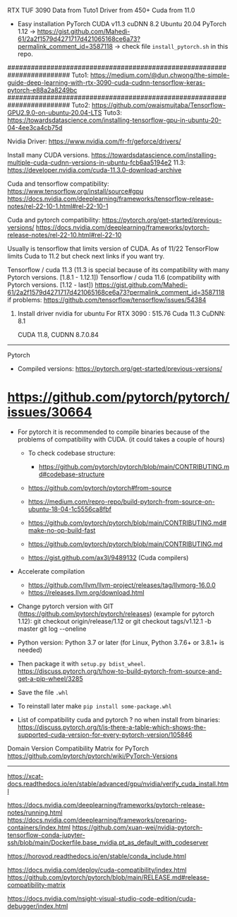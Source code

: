 RTX TUF 3090
    Data from Tuto1
    Driver from 450+
    Cuda from 11.0

* Easy installation PyTorch
    CUDA v11.3
    cuDNN 8.2
    Ubuntu 20.04
    PyTorch 1.12
    -> https://gist.github.com/Mahedi-61/2a2f1579d4271717d421065168ce6a73?permalink_comment_id=3587118
    -> check file `install_pytorch.sh` in this repo.

########################################################################
Tuto1: https://medium.com/@dun.chwong/the-simple-guide-deep-learning-with-rtx-3090-cuda-cudnn-tensorflow-keras-pytorch-e88a2a8249bc
########################################################################
Tuto2: https://github.com/owaismujtaba/Tensorflow-GPU2.9.0-on-ubuntu-20.04-LTS
Tuto3: https://towardsdatascience.com/installing-tensorflow-gpu-in-ubuntu-20-04-4ee3ca4cb75d

Nvidia Driver:
https://www.nvidia.com/fr-fr/geforce/drivers/ 

Install many CUDA versions.
https://towardsdatascience.com/installing-multiple-cuda-cudnn-versions-in-ubuntu-fcb6aa5194e2
11.3: https://developer.nvidia.com/cuda-11.3.0-download-archive

Cuda and tensorflow compatibility:
https://www.tensorflow.org/install/source#gpu
https://docs.nvidia.com/deeplearning/frameworks/tensorflow-release-notes/rel-22-10-1.html#rel-22-10-1


Cuda and pytorch compatibility:
https://pytorch.org/get-started/previous-versions/
https://docs.nvidia.com/deeplearning/frameworks/pytorch-release-notes/rel-22-10.html#rel-22-10

Usually is tensorflow that limits version of CUDA. As of 11/22 TensorFlow limits Cuda to 11.2 but check next links if you want try.

Tensorflow / cuda 11.3 (11.3 is special because of its compatibility with many Pytorch versions. [1.8.1 - 1.12.1])
Tensorflow / cuda 11.6 (compatibility with Pytorch versions. [1.12 - last])
https://gist.github.com/Mahedi-61/2a2f1579d4271717d421065168ce6a73?permalink_comment_id=3587118
if problems:
    https://github.com/tensorflow/tensorflow/issues/54384

1. Install driver nvidia for ubuntu
For RTX 3090 : 515.76
Cuda 11.3
CuDNN: 8.1

	CUDA 11.8, CUDNN 8.7.0.84

---
Pytorch

- Compiled versions: https://pytorch.org/get-started/previous-versions/
# https://github.com/pytorch/pytorch/issues/30664
- For pytorch it is recommended to compile binaries because of the problems of compatibility with CUDA. (it could takes a couple of hours)
  
  - To check codebase structure:
    - https://github.com/pytorch/pytorch/blob/main/CONTRIBUTING.md#codebase-structure

  - https://github.com/pytorch/pytorch#from-source
  - https://medium.com/repro-repo/build-pytorch-from-source-on-ubuntu-18-04-1c5556ca8fbf
  - https://github.com/pytorch/pytorch/blob/main/CONTRIBUTING.md#make-no-op-build-fast
  - https://github.com/pytorch/pytorch/blob/main/CONTRIBUTING.md
  - https://gist.github.com/ax3l/9489132 (Cuda compilers)

- Accelerate compilation
  
  - https://github.com/llvm/llvm-project/releases/tag/llvmorg-16.0.0
  - https://releases.llvm.org/download.html

- Change pytorch version with GIT (https://github.com/pytorch/pytorch/releases) (example for pytorch 1.12):
    git checkout origin/release/1.12 or git checkout tags/v1.12.1 -b master
    git log --oneline
- Python version: Python 3.7 or later (for Linux, Python 3.7.6+ or 3.8.1+ is needed)
- Then package it with `setup.py bdist_wheel`. https://discuss.pytorch.org/t/how-to-build-pytorch-from-source-and-get-a-pip-wheel/3285
- Save the file `.whl`
- To reinstall later make `pip install some-package.whl`

- List of compatibility cuda and pytorch ? no when install from binaries:
    https://discuss.pytorch.org/t/is-there-a-table-which-shows-the-supported-cuda-version-for-every-pytorch-version/105846


Domain Version Compatibility Matrix for PyTorch
https://github.com/pytorch/pytorch/wiki/PyTorch-Versions

---
https://xcat-docs.readthedocs.io/en/stable/advanced/gpu/nvidia/verify_cuda_install.html

https://docs.nvidia.com/deeplearning/frameworks/pytorch-release-notes/running.html
https://docs.nvidia.com/deeplearning/frameworks/preparing-containers/index.html
https://github.com/xuan-wei/nvidia-pytorch-tensorflow-conda-jupyter-ssh/blob/main/Dockerfile.base_nvidia.pt_as_default_with_codeserver


https://horovod.readthedocs.io/en/stable/conda_include.html

https://docs.nvidia.com/deploy/cuda-compatibility/index.html
https://github.com/pytorch/pytorch/blob/main/RELEASE.md#release-compatibility-matrix

https://docs.nvidia.com/nsight-visual-studio-code-edition/cuda-debugger/index.html
